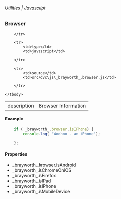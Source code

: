###### [Utilities](/docs/utilities) | [Javascript](/docs/utilities_javascript)

### Browser
<table class="table">
    <tbody>
        <tr>
            <td>description</td>
            <td>Browser Information</td>

        </tr>

        <tr>
            <td>type</td>
            <td>javascript</td>

        </tr>

        <tr>
            <td>source</td>
            <td>src\dvc\js\_brayworth_.browser.js</td>

        </tr>

    </tbody>

</table>

#### Example

```javascript
    if ( _brayworth_.browser.isIPhone) {
        console.log( 'Woohoo - an iPhone');

    };

```

#### Properties

* \_brayworth_.browser.isAndroid
* \_brayworth_.isChromeOniOS
* \_brayworth_.isFirefox
* \_brayworth_.isIPad
* \_brayworth_.isIPhone
* \_brayworth_.isMobileDevice